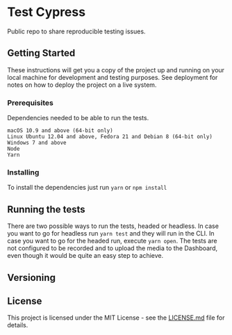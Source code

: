 # Test Cypress

Public repo to share reproducible testing issues.

## Getting Started

These instructions will get you a copy of the project up and running on your local machine for development and testing purposes. See deployment for notes on how to deploy the project on a live system.

### Prerequisites

Dependencies needed to be able to run the tests.

```
macOS 10.9 and above (64-bit only)
Linux Ubuntu 12.04 and above, Fedora 21 and Debian 8 (64-bit only)
Windows 7 and above
Node
Yarn
```

### Installing

To install the dependencies just run `yarn` or `npm install`

## Running the tests

There are two possible ways to run the tests, headed or headless. In case you want to go for headless run `yarn test` and they will run in the CLI. In case you want to go for the headed run, execute `yarn open`.
The tests are not configured to be recorded and to upload the media to the Dashboard, even though it would be quite an easy step to achieve.

## Versioning

## License

This project is licensed under the MIT License - see the [LICENSE.md](LICENSE.md) file for details.
